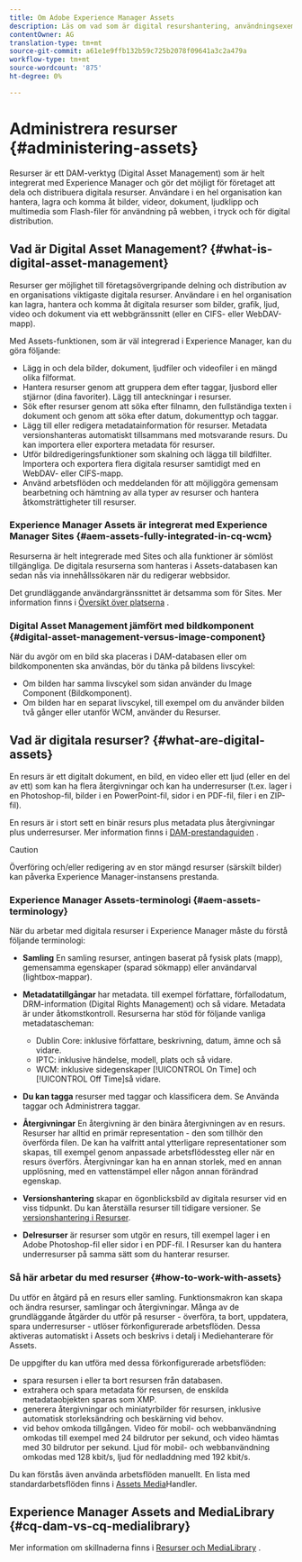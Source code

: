 ```yaml
---
title: Om Adobe Experience Manager Assets
description: Läs om vad som är digital resurshantering, användningsexempel och Adobes Experience Manager Asset-erbjudande
contentOwner: AG
translation-type: tm+mt
source-git-commit: a61e1e9ffb132b59c725b2078f09641a3c2a479a
workflow-type: tm+mt
source-wordcount: '875'
ht-degree: 0%

---
```



# Administrera resurser {#administering-assets}

Resurser är ett DAM-verktyg (Digital Asset Management) som är helt integrerat med Experience Manager och gör det möjligt för företaget att dela och distribuera digitala resurser. Användare i en hel organisation kan hantera, lagra och komma åt bilder, videor, dokument, ljudklipp och multimedia som Flash-filer för användning på webben, i tryck och för digital distribution.

## Vad är Digital Asset Management? {#what-is-digital-asset-management}

Resurser ger möjlighet till företagsövergripande delning och distribution av en organisations viktigaste digitala resurser. Användare i en hel organisation kan lagra, hantera och komma åt digitala resurser som bilder, grafik, ljud, video och dokument via ett webbgränssnitt (eller en CIFS- eller WebDAV-mapp).

Med Assets-funktionen, som är väl integrerad i Experience Manager, kan du göra följande:

* Lägg in och dela bilder, dokument, ljudfiler och videofiler i en mängd olika filformat.
* Hantera resurser genom att gruppera dem efter taggar, ljusbord eller stjärnor (dina favoriter). Lägg till anteckningar i resurser.
* Sök efter resurser genom att söka efter filnamn, den fullständiga texten i dokument och genom att söka efter datum, dokumenttyp och taggar.
* Lägg till eller redigera metadatainformation för resurser. Metadata versionshanteras automatiskt tillsammans med motsvarande resurs. Du kan importera eller exportera metadata för resurser.
* Utför bildredigeringsfunktioner som skalning och lägga till bildfilter. Importera och exportera flera digitala resurser samtidigt med en WebDAV- eller CIFS-mapp.
* Använd arbetsflöden och meddelanden för att möjliggöra gemensam bearbetning och hämtning av alla typer av resurser och hantera åtkomsträttigheter till resurser.

### Experience Manager Assets är integrerat med Experience Manager Sites {#aem-assets-fully-integrated-in-cq-wcm}

Resurserna är helt integrerade med Sites och alla funktioner är sömlöst tillgängliga. De digitala resurserna som hanteras i Assets-databasen kan sedan nås via innehållssökaren när du redigerar webbsidor.

Det grundläggande användargränssnittet är detsamma som för Sites. Mer information finns i [Översikt över platserna](/help/sites-authoring/page-authoring.md) .

### Digital Asset Management jämfört med bildkomponent {#digital-asset-management-versus-image-component}

När du avgör om en bild ska placeras i DAM-databasen eller om bildkomponenten ska användas, bör du tänka på bildens livscykel:

* Om bilden har samma livscykel som sidan använder du Image Component (Bildkomponent).
* Om bilden har en separat livscykel, till exempel om du använder bilden två gånger eller utanför WCM, använder du Resurser.

## Vad är digitala resurser? {#what-are-digital-assets}

En resurs är ett digitalt dokument, en bild, en video eller ett ljud (eller en del av ett) som kan ha flera återgivningar och kan ha underresurser (t.ex. lager i en Photoshop-fil, bilder i en PowerPoint-fil, sidor i en PDF-fil, filer i en ZIP-fil).

En resurs är i stort sett en binär resurs plus metadata plus återgivningar plus underresurser. Mer information finns i [DAM-prestandaguiden](/help/sites-deploying/assets-performance-sizing.md) .

>[!CAUTION]
>
>Överföring och/eller redigering av en stor mängd resurser (särskilt bilder) kan påverka Experience Manager-instansens prestanda.

### Experience Manager Assets-terminologi {#aem-assets-terminology}

När du arbetar med digitala resurser i Experience Manager måste du förstå följande terminologi:

* **Samling** En samling resurser, antingen baserat på fysisk plats (mapp), gemensamma egenskaper (sparad sökmapp) eller användarval (lightbox-mappar).

* **Metadatatillgångar** har metadata. till exempel författare, förfallodatum, DRM-information (Digital Rights Management) och så vidare. Metadata är under åtkomstkontroll. Resurserna har stöd för följande vanliga metadatascheman:

   * Dublin Core: inklusive författare, beskrivning, datum, ämne och så vidare.
   * IPTC: inklusive händelse, modell, plats och så vidare.
   * WCM: inklusive sidegenskaper [!UICONTROL On Time] och [!UICONTROL Off Time]så vidare.

* **Du kan tagga** resurser med taggar och klassificera dem. Se Använda taggar och Administrera taggar.

* **Återgivningar** En återgivning är den binära återgivningen av en resurs. Resurser har alltid en primär representation - den som tillhör den överförda filen. De kan ha valfritt antal ytterligare representationer som skapas, till exempel genom anpassade arbetsflödessteg eller när en resurs överförs. Återgivningar kan ha en annan storlek, med en annan upplösning, med en vattenstämpel eller någon annan förändrad egenskap.

* **Versionshantering** skapar en ögonblicksbild av digitala resurser vid en viss tidpunkt. Du kan återställa resurser till tidigare versioner. Se [versionshantering i Resurser](managing-assets-touch-ui.md#asset-versioning).

* **Delresurser** är resurser som utgör en resurs, till exempel lager i en Adobe Photoshop-fil eller sidor i en PDF-fil. I Resurser kan du hantera underresurser på samma sätt som du hanterar resurser.

### Så här arbetar du med resurser {#how-to-work-with-assets}

Du utför en åtgärd på en resurs eller samling. Funktionsmakron kan skapa och ändra resurser, samlingar och återgivningar. Många av de grundläggande åtgärder du utför på resurser - överföra, ta bort, uppdatera, spara underresurser - utlöser förkonfigurerade arbetsflöden. Dessa aktiveras automatiskt i Assets och beskrivs i detalj i Mediehanterare för Assets.

De uppgifter du kan utföra med dessa förkonfigurerade arbetsflöden:

* spara resursen i eller ta bort resursen från databasen.
* extrahera och spara metadata för resursen, de enskilda metadataobjekten sparas som XMP.
* generera återgivningar och miniatyrbilder för resursen, inklusive automatisk storleksändring och beskärning vid behov.
* vid behov omkoda tillgången. Video för mobil- och webbanvändning omkodas till exempel med 24 bildrutor per sekund, och video hämtas med 30 bildrutor per sekund. Ljud för mobil- och webbanvändning omkodas med 128 kbit/s, ljud för nedladdning med 192 kbit/s.

Du kan förstås även använda arbetsflöden manuellt. En lista med standardarbetsflöden finns i [Assets Media](/help/assets/media-handlers.md)Handler.

## Experience Manager Assets and MediaLibrary {#cq-dam-vs-cq-medialibrary}

Mer information om skillnaderna finns i [Resurser och MediaLibrary](/help/assets/medialibrary.md) .
